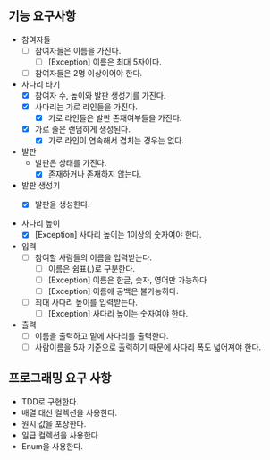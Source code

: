 ## 기능 요구사항

- 참여자들
    - [ ] 참여자들은 이름을 가진다.
        - [ ] [Exception] 이름은 최대 5자이다.
    - [ ] 참여자들은 2명 이상이어야 한다.

- 사다리 타기
    - [x] 참여자 수, 높이와 발판 생성기를 가진다.
    - [x] 사다리는 가로 라인들을 가진다.
      - [x] 가로 라인들은 발판 존재여부들을 가진다.
    - [x] 가로 줄은 랜덤하게 생성된다.
      - [x] 가로 라인이 연속해서 겹치는 경우는 없다.

- 발판
  - 발판은 상태를 가진다.  
    - [x] 존재하거나 존재하지 않는다.

- 발판 생성기
  - [x] 발판을 생성한다. 
    

- 사다리 높이
    - [x] [Exception] 사다리 높이는 1이상의 숫자여야 한다.

- 입력
    - [ ] 참여할 사람들의 이름을 입력받는다.
        - [ ] 이름은 쉼표(,)로 구분한다.
        - [ ] [Exception] 이름은 한글, 숫자, 영어만 가능하다
        - [ ] [Exception] 이름에 공백은 불가능하다.

    - [ ] 최대 사다리 높이를 입력받는다.
        - [ ] [Exception] 사다리 높이는 숫자여야 한다.

- 출력
    - [ ] 이름을 출력하고 밑에 사다리를 출력한다.
    - [ ] 사람이름을 5자 기준으로 출력하기 때문에 사다리 폭도 넓어져야 한다.

## 프로그래밍 요구 사항

- TDD로 구현한다.
- 배열 대신 컬렉션을 사용한다.
- 원시 값을 포장한다.
- 일급 컬렉션을 사용한다
- Enum을 사용한다.
